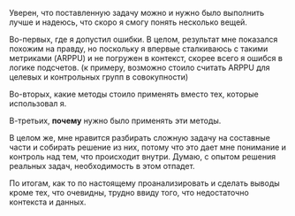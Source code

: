 Уверен, что поставленную задачу можно и нужно было выполнить лучше и надеюсь, что скоро я смогу понять несколько вещей. 

Во-первых, где я допустил ошибки. В целом, результат мне показался похожим на правду, но поскольку я впервые сталкиваюсь с такими метриками (ARPPU) и не погружен в контекст, скорее всего я ошибся в логике подсчетов. (к примеру, возможно стоило считать ARPPU для целевых и контрольных групп в совокупности)

Во-вторых, какие методы стоило применять вместо тех, которые использовал я.

В-третьих, **почему** нужно было применять эти методы.

В целом же, мне нравится разбирать сложную задачу на составные части и собирать решение из них, потому что это дает мне понимание и контроль над тем, что происходит внутри. Думаю, с опытом решения реальных задач, необходимость в этом отпадет.

По итогам, как то по настоящему проанализировать и сделать выводы кроме тех, что очевидны, трудно ввиду того, что недостаточно контекста и данных.
